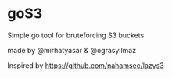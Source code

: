 # goS3
Simple go tool for bruteforcing S3 buckets

made by @mirhatyasar & @ograsyilmaz 

Inspired by https://github.com/nahamsec/lazys3
